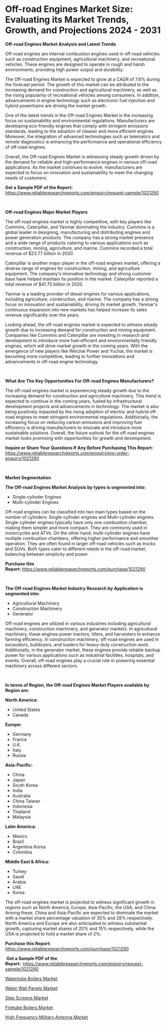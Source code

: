 <p><h1>Off-road Engines Market Size: Evaluating its Market Trends, Growth, and Projections 2024 - 2031</h1></p><p><strong>Off-road Engines Market Analysis and Latest Trends</strong></p>
<p><p>Off-road engines are internal combustion engines used in off-road vehicles such as construction equipment, agricultural machinery, and recreational vehicles. These engines are designed to operate in rough and harsh environments, providing high power output and durability.</p><p>The Off-road Engines Market is expected to grow at a CAGR of 7.6% during the forecast period. The growth of this market can be attributed to the increasing demand for construction and agricultural machinery, as well as the rising popularity of recreational vehicles among consumers. In addition, advancements in engine technology such as electronic fuel injection and hybrid powertrains are driving the market growth.</p><p>One of the latest trends in the Off-road Engines Market is the increasing focus on sustainability and environmental regulations. Manufacturers are developing eco-friendly engines that comply with stringent emissions standards, leading to the adoption of cleaner and more efficient engines. Moreover, the integration of advanced technologies such as telematics and remote diagnostics is enhancing the performance and operational efficiency of off-road engines.</p><p>Overall, the Off-road Engines Market is witnessing steady growth driven by the demand for reliable and high-performance engines in various off-road applications. As the market continues to evolve, manufacturers are expected to focus on innovation and sustainability to meet the changing needs of customers.</p></p>
<p><strong>Get a Sample PDF of the Report:&nbsp;</strong> <a href="https://www.reliableresearchreports.com/enquiry/request-sample/1021290">https://www.reliableresearchreports.com/enquiry/request-sample/1021290</a></p>
<p>&nbsp;</p>
<p><strong>Off-road Engines Major Market Players</strong></p>
<p><p>The off-road engines market is highly competitive, with key players like Cummins, Caterpillar, and Yanmar dominating the industry. Cummins is a global leader in designing, manufacturing and distributing engines and power generation products. The company has a strong market presence and a wide range of products catering to various applications such as construction, mining, agriculture, and marine. Cummins recorded a total revenue of $23.77 billion in 2020.</p><p>Caterpillar is another major player in the off-road engines market, offering a diverse range of engines for construction, mining, and agriculture equipment. The company's innovative technology and strong customer base have helped maintain its position in the market. Caterpillar reported a total revenue of $41.75 billion in 2020.</p><p>Yanmar is a leading provider of diesel engines for various applications, including agriculture, construction, and marine. The company has a strong focus on innovation and sustainability, driving its market growth. Yanmar's continuous expansion into new markets has helped increase its sales revenue significantly over the years.</p><p>Looking ahead, the off-road engines market is expected to witness steady growth due to increasing demand for construction and mining equipment. Companies like Cummins and Caterpillar are investing in research and development to introduce more fuel-efficient and environmentally friendly engines, which will drive market growth in the coming years. With the emergence of new players like Weichai Power and Yuchai, the market is becoming more competitive, leading to further innovations and advancements in off-road engine technology.</p></p>
<p>&nbsp;</p>
<p><strong>What Are The Key Opportunities For Off-road Engines Manufacturers?</strong></p>
<p><p>The off-road engines market is experiencing steady growth due to the increasing demand for construction and agriculture machinery. This trend is expected to continue in the coming years, fueled by infrastructural development projects and advancements in technology. The market is also being positively impacted by the rising adoption of electric and hybrid off-road engines to meet stringent environmental regulations. Additionally, the increasing focus on reducing carbon emissions and improving fuel efficiency is driving manufacturers to innovate and introduce more sustainable solutions. Overall, the future outlook for the off-road engines market looks promising with opportunities for growth and development.</p></p>
<p><strong>Inquire or Share Your Questions If Any Before Purchasing This Report:</strong> <a href="https://www.reliableresearchreports.com/enquiry/pre-order-enquiry/1021290">https://www.reliableresearchreports.com/enquiry/pre-order-enquiry/1021290</a></p>
<p>&nbsp;</p>
<p><strong>Market Segmentation</strong></p>
<p><strong>The Off-road Engines Market Analysis by types is segmented into:</strong></p>
<p><ul><li>Single-cylinder Engines</li><li>Multi-cylinder Engines</li></ul></p>
<p><p>Off-road engines can be classified into two main types based on the number of cylinders: Single-cylinder engines and Multi-cylinder engines. Single-cylinder engines typically have only one combustion chamber, making them simpler and more compact. They are commonly used in motorcycles and ATVs. On the other hand, multi-cylinder engines have multiple combustion chambers, offering higher performance and smoother operation. They are often found in larger off-road vehicles such as trucks and SUVs. Both types cater to different needs in the off-road market, balancing between simplicity and power.</p></p>
<p><strong>Purchase this Report:&nbsp;</strong><a href="https://www.reliableresearchreports.com/purchase/1021290">https://www.reliableresearchreports.com/purchase/1021290</a></p>
<p>&nbsp;</p>
<p><strong>The Off-road Engines Market Industry Research by Application is segmented into:</strong></p>
<p><ul><li>Agricultural Machinery</li><li>Construction Machinery</li><li>Generator</li></ul></p>
<p><p>Off-road engines are utilized in various industries including agricultural machinery, construction machinery, and generator markets. In agricultural machinery, these engines power tractors, tillers, and harvesters to enhance farming efficiency. In construction machinery, off-road engines are used in excavators, bulldozers, and loaders for heavy-duty construction work. Additionally, in the generator market, these engines provide reliable backup power for various applications such as industrial facilities, hospitals, and events. Overall, off-road engines play a crucial role in powering essential machinery across different sectors.</p></p>
<p>&nbsp;</p>
<p><strong>In terms of Region, the Off-road Engines Market Players available by Region are:</strong></p>
<p>
    <p> <strong> North America: </strong>
        <ul>
            <li>United States</li>
            <li>Canada</li>
        </ul>
        </p> 
    <p> <strong> Europe: </strong>
        <ul>
            <li>Germany</li>
            <li>France</li>
            <li>U.K.</li>
            <li>Italy</li>
            <li>Russia</li>
        </ul>
        </p> 
    <p> <strong> Asia-Pacific: </strong>
        <ul>
            <li>China</li>
            <li>Japan</li>
            <li>South Korea</li>
            <li>India</li>
            <li>Australia</li>
            <li>China Taiwan</li>
            <li>Indonesia</li>
            <li>Thailand</li>
            <li>Malaysia</li>
        </ul>
        </p> 
    <p> <strong> Latin America: </strong>
        <ul>
            <li>Mexico</li>
            <li>Brazil</li>
            <li>Argentina Korea</li>
            <li>Colombia</li>
        </ul>
        </p> 
    <p> <strong> Middle East & Africa: </strong>
        <ul>
            <li>Turkey</li>
            <li>Saudi</li>
            <li>Arabia</li>
            <li>UAE</li>
            <li>Korea</li>
        </ul>
    </p>
    </p>
<p><p>The off-road engines market is projected to witness significant growth in regions such as North America, Europe, Asia-Pacific, the USA, and China. Among these, China and Asia-Pacific are expected to dominate the market with a market share percentage valuation of 35% and 28% respectively. North America and Europe are also anticipated to witness substantial growth, capturing market shares of 20% and 15% respectively, while the USA is projected to hold a market share of 2%.</p></p>
<p><strong>Purchase this Report: </strong><a href="https://www.reliableresearchreports.com/purchase/1021290">https://www.reliableresearchreports.com/purchase/1021290</a></p>
<p>&nbsp;<strong>Get a Sample PDF of the Report:&nbsp;&nbsp;</strong><a href="https://www.reliableresearchreports.com/enquiry/request-sample/1021290">https://www.reliableresearchreports.com/enquiry/request-sample/1021290</a></p>
<p><strong></strong></p>
<p><p><a href="https://medium.com/@ericahahn435/watertube-boilers-market-size-cagr-trends-2024-2030-9c13237e956b">Watertube Boilers Market</a></p><p><a href="https://medium.com/@ericahahn435/water-wall-panels-market-share-evolution-and-market-growth-trends-2024-2031-7d2af45015ca">Water Wall Panels Market</a></p><p><a href="https://medium.com/@ericahahn435/step-screens-market-insights-into-market-cagr-market-trends-and-growth-strategies-a9882a8e7163">Step Screens Market</a></p><p><a href="https://medium.com/@ericahahn435/firetube-boilers-nbsp-market-focuses-on-market-share-size-and-projected-forecast-till-2031-08661b37808c">Firetube Boilers Market</a></p><p><a href="https://medium.com/@ericahahn435/high-frequency-military-antenna-market-report-reveals-the-latest-trends-and-growth-opportunities-of-cc6bf887f144">High Frequency Military Antenna Market</a></p></p>